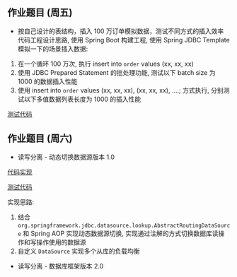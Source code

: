## 作业题目 (周五)
* 按自己设计的表结构，插入 100 万订单模拟数据，测试不同方式的插入效率
代码工程设计思路, 使用 Spring Boot 构建工程, 使用 Spring JDBC Template 模拟一下的场景插入数据:
1. 在一个循环 100 万次, 执行 insert into `order` values (xx, xx, xx)
2. 使用 JDBC Prepared Statement 的批处理功能, 测试以下 batch size 为 1000 的数据插入性能
3. 使用 insert into `order` values (xx, xx, xx), (xx, xx, xx), ....; 方式执行, 分别测试以下多值数据列表长度为 1000 的插入性能

[测试代码](./week07_thrus_assignment_02/src/test/java/io/x12fd16b/week7/thrus/assignment02/dao/OrderDAOTest.java)

## 作业题目 (周六)
* 读写分离 - 动态切换数据源版本 1.0

[代码实现](./week07_sat_assignment_02/src/main/java/io/x12fd16b/week7/sat/assignment02/)

[测试代码](./week07_sat_assignment_02/src/test/java/io/x12fd16b/week7/sat/assignment02/)

实现思路:

1. 结合 `org.springframework.jdbc.datasource.lookup.AbstractRoutingDataSource` 和 Spring AOP 实现动态数据源切换, 实现通过注解的方式切换数据库读操作和写操作使用的数据源
2.  自定义 `DataSource` 实现多个从库的负载均衡

* 读写分离 - 数据库框架版本 2.0